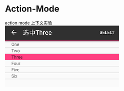 # Action-Mode
action mode 上下文实验<br/>
![](https://github.com/panwenxia/Action-Mode/blob/master/images/1.png)
